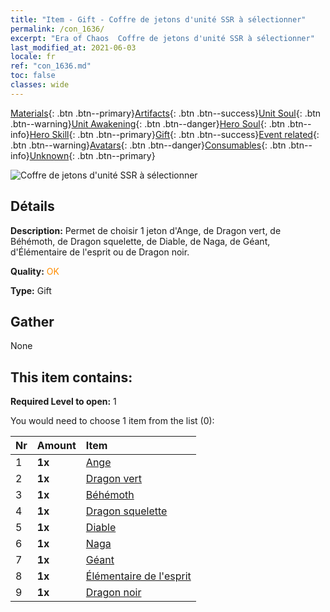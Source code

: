 ```yaml
---
title: "Item - Gift - Coffre de jetons d'unité SSR à sélectionner"
permalink: /con_1636/
excerpt: "Era of Chaos  Coffre de jetons d'unité SSR à sélectionner"
last_modified_at: 2021-06-03
locale: fr
ref: "con_1636.md"
toc: false
classes: wide
---
```

 [Materials](/ItemsFR/){: .btn .btn--primary}[Artifacts](/ItemsFR/Artifacts/){: .btn .btn--success}[Unit Soul](/ItemsFR/UnitSoul/){: .btn .btn--warning}[Unit Awakening](/ItemsFR/UnitAwakening/){: .btn .btn--danger}[Hero Soul](/ItemsFR/HeroSoul/){: .btn .btn--info}[Hero Skill](/ItemsFR/HeroSkill/){: .btn .btn--primary}[Gift](/ItemsFR/Gift/){: .btn .btn--success}[Event related](/ItemsFR/Events/){: .btn .btn--warning}[Avatars](/ItemsFR/Avatars/){: .btn .btn--danger}[Consumables](/ItemsFR/Consumables/){: .btn .btn--info}[Unknown](/ItemsFR/Unknown/){: .btn .btn--primary}

 ![Coffre de jetons d'unité SSR à sélectionner](/images/t/i_907252.png)

## Détails
 **Description:** Permet de choisir 1 jeton d'Ange, de Dragon vert, de Béhémoth, de Dragon squelette, de Diable, de Naga, de Géant, d'Élémentaire de l'esprit ou de Dragon noir.

 **Quality:** <span style="color: #FF8C00">OK</span>

 **Type:** Gift

## Gather

  None

## This item contains:

 **Required Level to open:** 1

 You would need to choose 1 item from the list (0):

  | Nr | Amount |     Item    |
  |:---|:-------|:------------|
  | 1 |  **1x** | [Ange](/ItemsFR/unt_196/) |  | 
  | 2 |  **1x** | [Dragon vert](/ItemsFR/unt_205/) |  | 
  | 3 |  **1x** | [Béhémoth](/ItemsFR/unt_223/) |  | 
  | 4 |  **1x** | [Dragon squelette](/ItemsFR/unt_214/) |  | 
  | 5 |  **1x** | [Diable](/ItemsFR/unt_232/) |  | 
  | 6 |  **1x** | [Naga](/ItemsFR/unt_240/) |  | 
  | 7 |  **1x** | [Géant ](/ItemsFR/unt_241/) |  | 
  | 8 |  **1x** | [Élémentaire de l'esprit](/ItemsFR/unt_267/) |  | 
  | 9 |  **1x** | [Dragon noir](/ItemsFR/unt_250/) |  | 
